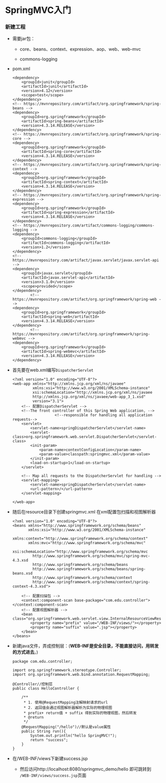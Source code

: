 # SpringMVC入门

### 新建工程

* 需要jar包：

    * core、beans、context、expression、aop、web、web-mvc

    * commons-logging 


* pom.xml

      <dependency>
          <groupId>junit</groupId>
          <artifactId>junit</artifactId>
          <version>4.12</version>
          <scope>test</scope>
      </dependency>
      <!-- https://mvnrepository.com/artifact/org.springframework/spring-beans -->
      <dependency>
          <groupId>org.springframework</groupId>
          <artifactId>spring-beans</artifactId>
          <version>4.3.14.RELEASE</version>
      </dependency>
      <!-- https://mvnrepository.com/artifact/org.springframework/spring-core -->
      <dependency>
          <groupId>org.springframework</groupId>
          <artifactId>spring-core</artifactId>
          <version>4.3.14.RELEASE</version>
      </dependency>
      <!-- https://mvnrepository.com/artifact/org.springframework/spring-context -->
      <dependency>
          <groupId>org.springframework</groupId>
          <artifactId>spring-context</artifactId>
          <version>4.3.14.RELEASE</version>
      </dependency>
      <!-- https://mvnrepository.com/artifact/org.springframework/spring-expression -->
      <dependency>
          <groupId>org.springframework</groupId>
          <artifactId>spring-expression</artifactId>
          <version>4.3.14.RELEASE</version>
      </dependency>
      <!-- https://mvnrepository.com/artifact/commons-logging/commons-logging -->
      <dependency>
          <groupId>commons-logging</groupId>
          <artifactId>commons-logging</artifactId>
          <version>1.2</version>
      </dependency>
      <!-- https://mvnrepository.com/artifact/javax.servlet/javax.servlet-api -->
      <dependency>
          <groupId>javax.servlet</groupId>
          <artifactId>javax.servlet-api</artifactId>
          <version>3.1.0</version>
          <scope>provided</scope>
      </dependency>
              <!-- https://mvnrepository.com/artifact/org.springframework/spring-web -->
      <dependency>
          <groupId>org.springframework</groupId>
          <artifactId>spring-web</artifactId>
          <version>4.3.14.RELEASE</version>
      </dependency>
              <!-- https://mvnrepository.com/artifact/org.springframework/spring-webmvc -->
      <dependency>
          <groupId>org.springframework</groupId>
          <artifactId>spring-webmvc</artifactId>
          <version>4.3.14.RELEASE</version>
      </dependency>

* 首先要在web.xml编写`DispatcherServlet`

      <?xml version="1.0" encoding="UTF-8"?>
      <web-app xmlns="http://xmlns.jcp.org/xml/ns/javaee"
               xmlns:xsi="http://www.w3.org/2001/XMLSchema-instance"
               xsi:schemaLocation="http://xmlns.jcp.org/xml/ns/javaee 
               http://xmlns.jcp.org/xml/ns/javaee/web-app_3_1.xsd"
               version="3.1">
          <!-- 配置DispatcherServlet -->
          <!--The front controller of this Spring Web application, -->
                         <!--responsible for handling all application requests-->
          <servlet>
              <servlet-name>springDispatcherServlet</servlet-name>
              <servlet-class>org.springframework.web.servlet.DispatcherServlet</servlet-class>
              <init-param>
                  <param-name>contextConfigLocation</param-name>
                  <param-value>classpath:springmvc.xml</param-value>
              </init-param>
              <load-on-startup>1</load-on-startup>
          </servlet>

          <!-- Map all requests to the DispatcherServlet for handling -->
          <servlet-mapping>
              <servlet-name>springDispatcherServlet</servlet-name>
              <url-pattern>/</url-pattern>
          </servlet-mapping>

      </web-app>

* 随后在resource目录下创建springmvc.xml 在xml配置包扫描和视图解析器

      <?xml version="1.0" encoding="UTF-8"?>
      <beans xmlns="http://www.springframework.org/schema/beans"
             xmlns:xsi="http://www.w3.org/2001/XMLSchema-instance"
             xmlns:context="http://www.springframework.org/schema/context"
             xmlns:mvc="http://www.springframework.org/schema/mvc"
             xsi:schemaLocation="http://www.springframework.org/schema/mvc 
               http://www.springframework.org/schema/mvc/spring-mvc-4.3.xsd
               http://www.springframework.org/schema/beans 
               http://www.springframework.org/schema/beans/spring-beans.xsd
               http://www.springframework.org/schema/context 
               http://www.springframework.org/schema/context/spring-context-4.3.xsd">

          <!-- 配置扫描包 -->
          <context:component-scan base-package="com.edu.controller"></context:component-scan>
          <!-- 配置视图解析器 -->
          <bean class="org.springframework.web.servlet.view.InternalResourceViewResolver">
              <property name="prefix" value="/WEB-INF/views/"></property>
              <property name="suffix" value=".jsp"></property>
          </bean>
      </beans>
      
* 新建java文件，弄成控制层：(**WEB-INF是安全目录，不能直接访问，用转发的方式进去**。)

      package com.edu.controller;

      import org.springframework.stereotype.Controller;
      import org.springframework.web.bind.annotation.RequestMapping;

      @Controller//控制层
      public class HelloController {

          /**
           * 1. 使用@RequestMapping注解映射请求的url
           * 2. 返回值会通过视图解析器解析为实际的物理视图
           * prefix+ return值 + suffix 得到实际的物理视图，然后转发
           * @return
           */
          @RequestMapping("/hello")//默认是value属性
          public String run(){
              System.out.println("hello SpringMVC!");
              return "success";
          }
      }



* 在/WEB-INF/views下新建success.jsp

   * 然后访问http://localhost:8080/springmvc_demo/hello 即可跳转到 `/WEB-INF/views/success.jsp`页面

















